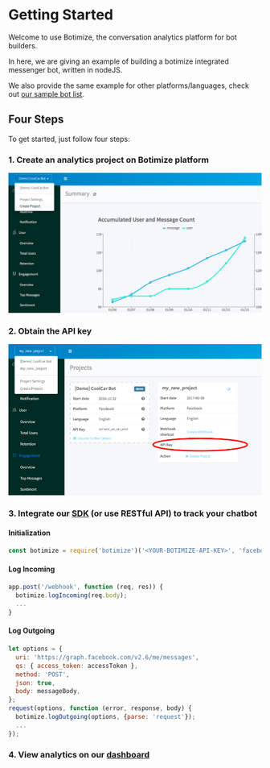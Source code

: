 # Getting Started

Welcome to use Botimize, the conversation analytics platform for bot builders.

In here, we are giving an example of building a botimize integrated messenger bot, written in nodeJS.

We also provide the same example for other platforms/languages, check out [our sample bot list](sample-bots).

## Four Steps
To get started, just follow four steps:
### 1. Create an analytics project on Botimize platform

![Project Setting](imgs/botimize_new_project.png "80%x")

### 2. Obtain the **API key**

![Project Setting](imgs/botimize_apiKey.png "80%x")

### 3. Integrate our [SDK](https://www.npmjs.com/package/botimize) (or use **RESTful API**) to track your chatbot


#### Initialization
  ```javascript
  const botimize = require('botimize')('<YOUR-BOTIMIZE-API-KEY>', 'facebook');
  ```

#### Log Incoming
  ```javascript
  app.post('/webhook', function (req, res)) {
    botimize.logIncoming(req.body);
    ...
  }
  ```


#### Log Outgoing
  ```javascript
  let options = {
    uri: 'https://graph.facebook.com/v2.6/me/messages',
    qs: { access_token: accessToken },
    method: 'POST',
    json: true,
    body: messageBody,
  };
  request(options, function (error, response, body) {
    botimize.logOutgoing(options, {parse: 'request'});
    ...
  });
  ```

### 4. View analytics on our [dashboard](https://dashboard.getbotimize.com/)
